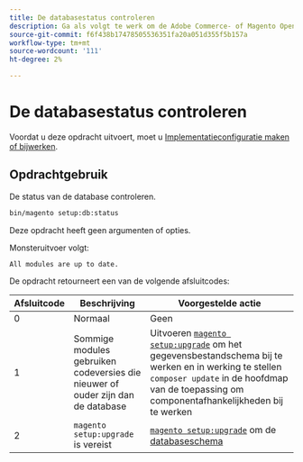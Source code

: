 ```yaml
---
title: De databasestatus controleren
description: Ga als volgt te werk om de Adobe Commerce- of Magento Open Source-databasestatus te controleren.
source-git-commit: f6f438b17478505536351fa20a051d355f5b157a
workflow-type: tm+mt
source-wordcount: '111'
ht-degree: 2%

---
```



# De databasestatus controleren

Voordat u deze opdracht uitvoert, moet u [Implementatieconfiguratie maken of bijwerken](deployment.md).

## Opdrachtgebruik

De status van de database controleren.

```bash
bin/magento setup:db:status
```

Deze opdracht heeft geen argumenten of opties.

Monsteruitvoer volgt:

```terminal
All modules are up to date.
```

De opdracht retourneert een van de volgende afsluitcodes:

| Afsluitcode | Beschrijving | Voorgestelde actie |
|--------------|--------------|---------------|
| 0 | Normaal | Geen |
| 1 | Sommige modules gebruiken codeversies die nieuwer of ouder zijn dan de database | Uitvoeren [`magento setup:upgrade`](database-upgrade.md) om het gegevensbestandschema bij te werken en in werking te stellen `composer update` in de hoofdmap van de toepassing om componentafhankelijkheden bij te werken |
| 2 | `magento setup:upgrade` is vereist | [`magento setup:upgrade`](database-upgrade.md) om de [databaseschema](https://glossary.magento.com/database-schema) |
